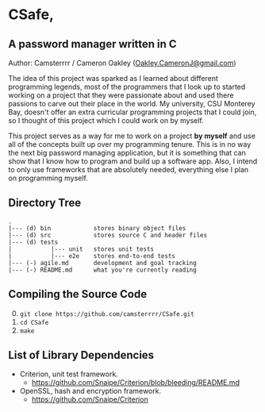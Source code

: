 # CSafe, 

## A password manager written in C

Author: Camsterrrr / Cameron Oakley (Oakley.CameronJ@gmail.com)

The idea of this project was sparked as I learned about different programming legends, most of the programmers that I look up to started working on a project that they were passionate about and used there passions to carve out their place in the world. My university, CSU Monterey Bay, doesn't offer an extra curricular programming projects that I could join, so I thought of this project which I could work on by myself. 

This project serves as a way for me to work on a project **by myself** and use all of the concepts built up over my programming tenure. This is in no way the next big password managing application, but it is something that can show that I know how to program and build up a software app. Also, I intend to only use frameworks that are absolutely needed, everything else I plan on programming myself.

## Directory Tree

```
.
|--- (d) bin			stores binary object files
|--- (d) src 			stores source C and header files
|--- (d) tests
|			|--- unit 	stores unit tests
|			|--- e2e 	stores end-to-end tests
|--- (-) agile.md  		development and goal tracking
|--- (-) README.md		what you're currently reading

```

## Compiling the Source Code

0. `git clone https://github.com/camsterrrr/CSafe.git`
1. `cd CSafe`
2. `make`

## List of Library Dependencies

- Criterion, unit test framework.
	- https://github.com/Snaipe/Criterion/blob/bleeding/README.md
- OpenSSL, hash and encryption framework.
	- https://github.com/Snaipe/Criterion

